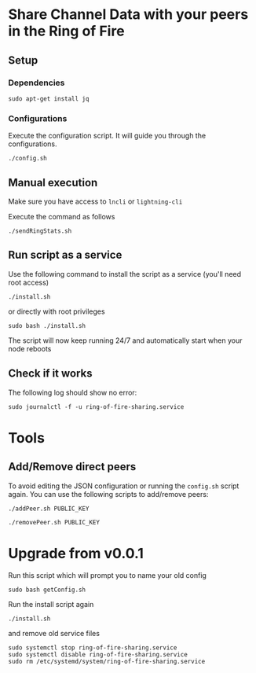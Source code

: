 # Share Channel Data with your peers in the Ring of Fire

## Setup

### Dependencies

`sudo apt-get install jq`

### Configurations 
Execute the configuration script. It will guide you through the configurations.

`./config.sh`

## Manual execution

Make sure you have access to `lncli` or `lightning-cli`

Execute the command as follows

`./sendRingStats.sh`

## Run script as a service

Use the following command to install the script as a service (you'll need root access)

`./install.sh`

or directly with root privileges

`sudo bash ./install.sh`

The script will now keep running 24/7 and automatically start when your node reboots


## Check if it works

The following log should show no error:

`sudo journalctl -f -u ring-of-fire-sharing.service`


# Tools

## Add/Remove direct peers
To avoid editing the JSON configuration or running the `config.sh` script again. You can use the following scripts to add/remove peers:

`./addPeer.sh PUBLIC_KEY`

`./removePeer.sh PUBLIC_KEY`


# Upgrade from v0.0.1

Run this script which will prompt you to name your old config

`sudo bash getConfig.sh`

Run the install script again

`./install.sh`

and remove old service files

```
sudo systemctl stop ring-of-fire-sharing.service
sudo systemctl disable ring-of-fire-sharing.service
sudo rm /etc/systemd/system/ring-of-fire-sharing.service
```

